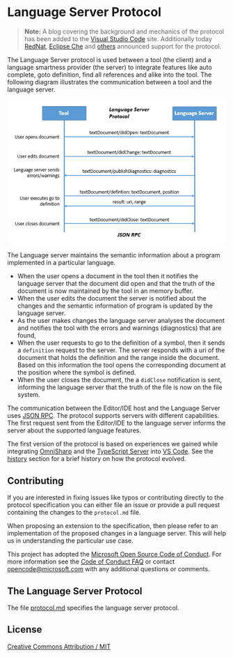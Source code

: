 # Language Server Protocol

> **Note:** A blog covering the background and mechanics of the protocol has been added to the [Visual Studio Code](https://code.visualstudio.com/blogs) site.  Additionally today [RedNat](http://developers.redhat.com/blog/2016/06/27/a-common-interface-for-building-developer-tools/), [Eclipse Che](http://che.eclipse.org/eclipse-che-now-strategic-platform-red-hat/) and [others](https://github.com/Microsoft/language-server-protocol/wiki/Protocol-Implementations) announced support for the protocol.

The Language Server protocol is used between a tool (the client) and a language smartness provider (the server) to integrate features 
like auto complete, goto definition, find all references and alike into the tool. The following diagram illustrates the communication between a tool and the language server.

![Interaction diagram](images/interaction-diagram.png)

The Language server maintains the semantic information about a program implemented in a particular language. 
* When the user opens a document in the tool then it notifies the language server that the document did open and that the truth of the document is now maintained by the tool in an memory buffer. 
* When the user edits the document the server is notified about the changes and the semantic information of program is updated by the language server.
* As the user makes changes the language server analyses the document and notifies the tool with the errors and warnings (diagnostics) that are found,
* When the user requests to go to the definition of a symbol, then it sends a `definition` request to the server. The server responds with a uri of the document that holds the definition and the range inside the document. Based on this information the tool opens the corresponding document at the position where the symbol is defined.
* When the user closes the document, the a `didClose` notification is sent, informing the language server that the truth of the file is now on the file system.

The communication between the Editor/IDE host and the Language Server uses [JSON RPC](http://www.jsonrpc.org/). The protocol supports servers with different capabilities. The first request sent from the Editor/IDE to the language server informs the server about the supported language features.

The first version of the protocol is based on experiences we gained while
integrating [OmniSharp](http://www.omnisharp.net/) and the [TypeScript Server](https://github.com/Microsoft/TypeScript/tree/master/src/server) into 
[VS Code](https://code.visualstudio.com/). See the [history](https://github.com/Microsoft/language-server-protocol/wiki/Protocol-History) section for a brief history on how the protocol evolved.

## Contributing
If you are interested in fixing issues like typos or contributing directly to the protocol specification you can either file an issue or provide a pull request
containing the changes to the `protocol.md` file. 

When proposing an extension to the specification, then please refer to an implementation of the proposed changes in a language server. This will help us in understanding the particular use case.

This project has adopted the [Microsoft Open Source Code of Conduct](https://opensource.microsoft.com/codeofconduct/). For more information see the [Code of Conduct FAQ](https://opensource.microsoft.com/codeofconduct/faq/) or contact [opencode@microsoft.com](mailto:opencode@microsoft.com) with any additional questions or comments.

## The Language Server Protocol

The file [protocol.md](protocol.md) specifies the language server protocol.

## License
[Creative Commons Attribution / MIT](LICENSE.txt)
